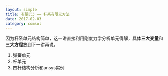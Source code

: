 ```yaml
---
layout: simple
title: 有限元3 —— 杆系有限元方法
date: 2017-02-03
category: comsol
---
```


因为杆系单元结构简单，这一讲直接利用刚度力学分析单元得解，具体**三大变量**和**三大方程**放到下一讲再说。

1. 弹簧单元
2. 杆单元
3. 四杆结构分析和ansys实例